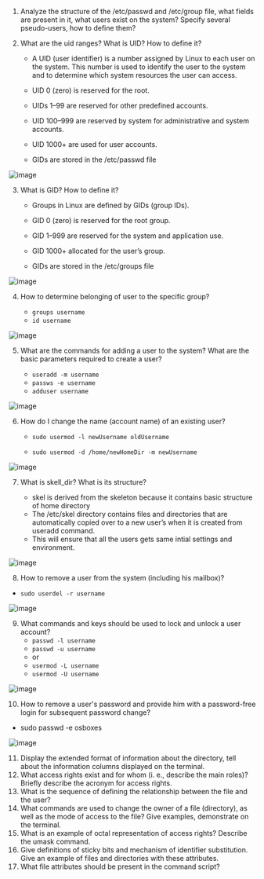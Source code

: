 1) Analyze the structure of the /etc/passwd and /etc/group file, what fields are
   present in it, what users exist on the system? Specify several pseudo-users, how
   to define them?
2) What are the uid ranges? What is UID? How to define it?

   - A UID (user identifier) is a number assigned by Linux to each user on the system. 
     This number is used to identify the user to the system and to determine which system resources the user can access.

   - UID 0 (zero) is reserved for the root.
   - UIDs 1–99 are reserved for other predefined accounts.
   - UID 100–999 are reserved by system for administrative and system accounts.
   - UID 1000+ are used for user accounts.
   
   - GIDs are stored in the /etc/passwd file

![image](https://github.com/pronetware-it/DevOps_for_Unix/blob/main/linux-base/Task-2/2-3.gif)

3) What is GID? How to define it?

   - Groups in Linux are defined by GIDs (group IDs).

   - GID 0 (zero) is reserved for the root group.
   - GID 1–999 are reserved for the system and application use.
   - GID 1000+ allocated for the user’s group.

   - GIDs are stored in the /etc/groups file

![image](https://github.com/pronetware-it/DevOps_for_Unix/blob/main/linux-base/Task-2/2-2.gif)

4) How to determine belonging of user to the specific group?
   
   - `groups username`
   - `id username`

![image](https://github.com/pronetware-it/DevOps_for_Unix/blob/main/linux-base/Task-2/2-4.gif) 

5) What are the commands for adding a user to the system? What are the basic
   parameters required to create a user?

   - `useradd -m username`
   - `passws -e username`
   - `adduser username`

![image](https://github.com/pronetware-it/DevOps_for_Unix/blob/main/linux-base/Task-2/2-5.gif)

6) How do I change the name (account name) of an existing user?

   - `sudo usermod -l newUsername oldUsername`

   - `sudo usermod -d /home/newHomeDir -m newUsername`

![image](https://github.com/pronetware-it/DevOps_for_Unix/blob/main/linux-base/Task-2/2-6.gif)

7) What is skell_dir? What is its structure?

   - skel is derived from the skeleton because it contains basic structure of home directory
   - The /etc/skel directory contains files and directories that are automatically copied over to a new user’s when
      it is created from useradd command.
   - This will ensure that all the users gets same intial settings and environment.

![image](https://github.com/pronetware-it/DevOps_for_Unix/blob/main/linux-base/Task-2/2-7.gif)

8) How to remove a user from the system (including his mailbox)?

  - `sudo userdel -r username`

![image](https://github.com/pronetware-it/DevOps_for_Unix/blob/main/linux-base/Task-2/2-8.gif)

9) What commands and keys should be used to lock and unlock a user account?
   - `passwd -l username`
   - `passwd -u username`
   - or
   - `usermod -L username`
   - `usermod -U username`

![image](https://github.com/pronetware-it/DevOps_for_Unix/blob/main/linux-base/Task-2/2-9.gif)

10) How to remove a user's password and provide him with a password-free
    login for subsequent password change?

   - sudo passwd -e osboxes

![image](https://github.com/pronetware-it/DevOps_for_Unix/blob/main/linux-base/Task-2/2-10.gif)

11) Display the extended format of information about the directory, tell about
    the information columns displayed on the terminal.
12) What access rights exist and for whom (i. e., describe the main roles)?
    Briefly describe the acronym for access rights.
13) What is the sequence of defining the relationship between the file and the
    user?
14) What commands are used to change the owner of a file (directory), as well
    as the mode of access to the file? Give examples, demonstrate on the terminal.
15) What is an example of octal representation of access rights? Describe the
    umask command.
16) Give definitions of sticky bits and mechanism of identifier substitution. Give
    an example of files and directories with these attributes.
17) What file attributes should be present in the command script?
